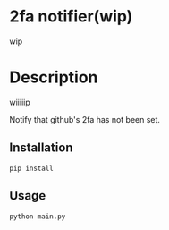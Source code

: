 # 2fa notifier(wip)
wip

# Description
wiiiiip

Notify that github's 2fa has not been set.

## Installation

```
pip install
```

## Usage

```
python main.py
```
